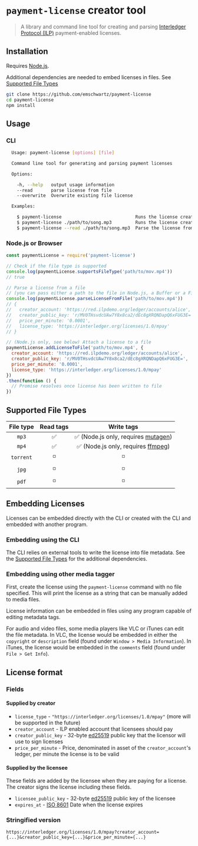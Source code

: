 # `payment-license` creator tool

> A library and command line tool for creating and parsing [Interledger Protocol (ILP)](https://interledger.org) payment-enabled licenses.

## Installation

Requires [Node.js](https://nodejs.org).

Additional dependencies are needed to embed licenses in files. See [Supported File Types](#supported-file-types)

```sh
git clone https://github.com/emschwartz/payment-license
cd payment-license
npm install
```

## Usage

### CLI

```sh
  Usage: payment-license [options] [file]

  Command line tool for generating and parsing payment licenses

  Options:

    -h, --help   output usage information
    --read       parse license from file
    --overwrite  Overwrite existing file license

  Examples:

    $ payment-license                            Runs the license creator tool and prints the output
    $ payment-license ./path/to/song.mp3         Runs the license creator and attaches license to file
    $ payment-license --read ./path/to/song.mp3  Parse the license from the file
```

### Node.js or Browser

```js
const paymentLicense = require('payment-license')

// Check if the file type is supported
console.log(paymentLicense.supportsFileType('path/to/mov.mp4'))
// true

// Parse a license from a file
// (you can pass either a path to the file in Node.js, a Buffer or a File object)
console.log(paymentLicense.parseLicenseFromFile('path/to/mov.mp4'))
// {
//   creator_account: 'https://red.ilpdemo.org/ledger/accounts/alice',
//   creator_public_key: 'r/MV0THsvdcUAw7Y8x8ca2/dEc8gXRQNDapQ6xFUG3E=',
//   price_per_minute: '0.0001',
//   license_type: 'https://interledger.org/licenses/1.0/mpay'
// }

// (Node.js only, see below) Attach a license to a file
paymentLicense.addLicenseToFile('path/to/mov.mp4', {
  creator_account: 'https://red.ilpdemo.org/ledger/accounts/alice',
  creator_public_key: 'r/MV0THsvdcUAw7Y8x8ca2/dEc8gXRQNDapQ6xFUG3E=',
  price_per_minute: '0.0001',
  license_type: 'https://interledger.org/licenses/1.0/mpay'
})
.then(function () {
  // Promise resolves once license has been written to file
})
```

## Supported File Types

| File type | Read tags | Write tags |
|   :---:   |   :---:   |   :---:    |
| `mp3` | :white_check_mark: | :white_check_mark: \(Node.js only, requires [mutagen](https://mutagen.readthedocs.org)) |
| `mp4` | :white_check_mark: | :white_check_mark: \(Node.js only, requires [ffmpeg](https://www.ffmpeg.org/)) |
| `torrent` | :white_medium_small_square: | :white_medium_small_square: |
| `jpg` | :white_medium_small_square: | :white_medium_small_square: |
| `pdf`| :white_medium_small_square: | :white_medium_small_square: |

## Embedding Licenses

Licenses can be embedded directly with the CLI or created with the CLI and embedded with another program.

### Embedding using the CLI

The CLI relies on external tools to write the license into file metadata. See the [Supported File Types](#supported-file-types) for the additional dependencies.

### Embedding using other media tagger

First, create the license using the `payment-license` command with no file specified. This will print the license as a string that can be manually added to media files.

License information can be embedded in files using any program capable of editing metadata tags.

For audio and video files, some media players like VLC or iTunes can edit the file metadata. In VLC, the license would be embedded in either the `copyright` or `description` field (found under `Window > Media Information`). In iTunes, the license would be embedded in the `comments` field (found under `File > Get Info`).

## License format

### Fields

#### Supplied by creator

* `license_type` - `"https://interledger.org/licenses/1.0/mpay"` (more will be supported in the future)
* `creator_account` - ILP enabled account that licensees should pay
* `creator_public_key` - 32-byte [ed25519](https://ed25519.cr.yp.to) public key that the licensor will use to sign licenses
* `price_per_minute` - Price, denominated in asset of the `creator_account`'s ledger, per minute the license is to be valid

#### Supplied by the licensee

These fields are added by the licensee when they are paying for a license. The creator signs the license including these fields.

* `licensee_public_key` - 32-byte [ed25519](https://ed25519.cr.yp.to) public key of the licensee
* `expires_at` - [ISO 8601](https://en.wikipedia.org/wiki/ISO_8601) Date when the license expires

### Stringified version

`https://interledger.org/licenses/1.0/mpay?creator_account={...}&creator_public_key={...}&price_per_minute={...}`
